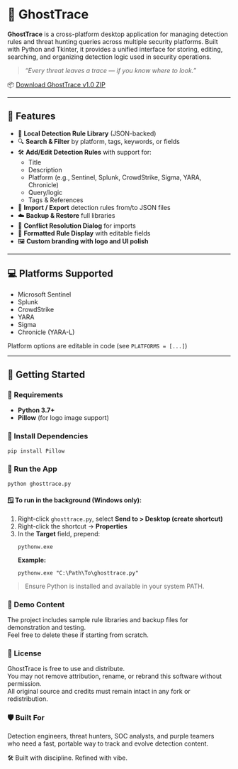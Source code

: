 # 👻 GhostTrace

**GhostTrace** is a cross-platform desktop application for managing detection rules and threat hunting queries across multiple security platforms. Built with Python and Tkinter, it provides a unified interface for storing, editing, searching, and organizing detection logic used in security operations.

> _“Every threat leaves a trace — if you know where to look.”_

📦 [Download GhostTrace v1.0 ZIP](https://github.com/blu0/GhostTrace/releases/latest)

---

## 🧠 Features

- 💾 **Local Detection Rule Library** (JSON-backed)
- 🔍 **Search & Filter** by platform, tags, keywords, or fields
- 🛠️ **Add/Edit Detection Rules** with support for:
  - Title
  - Description
  - Platform (e.g., Sentinel, Splunk, CrowdStrike, Sigma, YARA, Chronicle)
  - Query/logic
  - Tags & References
- 📁 **Import / Export** detection rules from/to JSON files
- ☁️ **Backup & Restore** full libraries
- 🔁 **Conflict Resolution Dialog** for imports
- 🧾 **Formatted Rule Display** with editable fields
- 🖼️ **Custom branding with logo and UI polish**

---

## 💻 Platforms Supported

- Microsoft Sentinel  
- Splunk  
- CrowdStrike  
- YARA  
- Sigma  
- Chronicle (YARA-L)

Platform options are editable in code (see `PLATFORMS = [...]`)

---

## 🚀 Getting Started
### 🔧 Requirements

- **Python 3.7+**
- **Pillow** (for logo image support)

### 🔧 Install Dependencies
```bash
pip install Pillow
```

### 🚀 Run the App
```bash
python ghosttrace.py
```

#### 🪟 To run in the background (Windows only):
1. Right-click `ghosttrace.py`, select **Send to > Desktop (create shortcut)**
2. Right-click the shortcut → **Properties**
3. In the **Target** field, prepend:
   ```
   pythonw.exe
   ```
   **Example:**
   ```
   pythonw.exe "C:\Path\To\ghosttrace.py"
   ```

> Ensure Python is installed and available in your system PATH.

### 🧪 Demo Content
The project includes sample rule libraries and backup files for demonstration and testing.  
Feel free to delete these if starting from scratch.

### 📜 License
GhostTrace is free to use and distribute.  
You may not remove attribution, rename, or rebrand this software without permission.  
All original source and credits must remain intact in any fork or redistribution.

### 🛡️ Built For
Detection engineers, threat hunters, SOC analysts, and purple teamers  
who need a fast, portable way to track and evolve detection content.

🛠️ Built with discipline. Refined with vibe.

